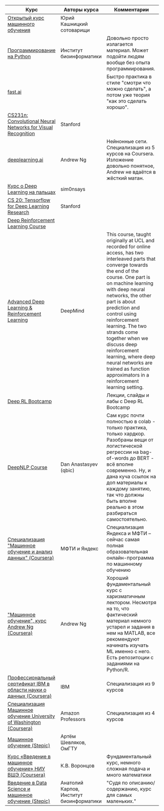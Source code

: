 | Курс                                                         | Авторы курса              | Комментарии                                                  |
| ------------------------------------------------------------ | ------------------------- | ------------------------------------------------------------ |
| [Открытый курс машинного обучения](https://habr.com/company/ods/blog/322626/) | Юрий Кашницкий сотоварищи |                                                              |
| [Программирование на Python](https://stepik.org/course/67/)  | Институт биоинформатики   | Довольно просто излагается материал. Может подойти людям вообще без опыта программирования. |
| [fast.ai](http://course.fast.ai/)                            |                           | Быстро практика в стиле "смотри что можно сделать", а потом уже теория "как это сделать хорошо". |
| [CS231n: Convolutional Neural Networks for Visual Recognition](http://cs231n.stanford.edu/) | Stanford                  |                                                              |
| [deeplearning.ai](https://www.coursera.org/specializations/deep-learning) | Andrew Ng| Нейнонные сети. Специализация из 5 курсов на Coursera. Изложение довольно понятное, Andrew не вдаётся в жёсткий матан. |
| [Курс о Deep Learning на пальцах](https://habr.com/post/414165/) | sim0nsays||
| [CS 20: Tensorflow for Deep Learning Research](https://web.stanford.edu/class/cs20si/) | Stanford                  |                                                              |
| [Deep Reinforcement Learning Course](https://simoninithomas.github.io/Deep_reinforcement_learning_Course/) | | |
| [Advanced Deep Learning & Reinforcement Learning](https://www.youtube.com/watch?v=iOh7QUZGyiU&list=PLqYmG7hTraZDNJre23vqCGIVpfZ_K2RZs) | DeepMind                  | This course, taught originally at UCL and recorded for online access, has two interleaved parts that converge towards the end of the course. One part is on machine learning with deep neural networks, the other part is about prediction and control using reinforcement learning. The two strands come together when we discuss deep reinforcement learning, where deep neural networks are trained as function approximators in a reinforcement learning setting. |
| [Deep RL Bootcamp](https://sites.google.com/view/deep-rl-bootcamp/lectures) |                           | Лекции, слайды и лабы с Deep RL Bootcamp                     |
|[ DeepNLP Course](https://github.com/DanAnastasyev/DeepNLP-Course)|Dan Anastasyev (qbic)|Сам курс почти полностью в colab - только практика, только хардкор. Разобраны вещи от логистической регрессии на bag-of-words до BERT - всё вполне современно. Ну, и дана куча ссылок на доп материалы к каждому занятию, так что должны быть вполне реально в этом разбираться самостоятельно.|
|[Специализация "Машинное обучение и анализ данных" (Coursera)](https://www.coursera.org/specializations/machine-learning-data-analysis)|МФТИ и Яндекс| Специализация Яндекса и МФТИ – сейчас самая полная образовательная онлайн-программа по машинному обучению|
|["Машинное обучение", курс Andrew Ng (Coursera)](https://www.coursera.org/learn/machine-learning)|Andrew Ng| Хороший фундаментальный курс с харизматичным лектором. Несмотря на то, что фактический материал немного устарел и задания в нем на MATLAB, все рекомендуют начинать изучать ML именно с него. Есть репозитоции с заданиями на Python/R.|
|[Профессиональный сертификат IBM в области науки о данных (Coursera)](https://www.coursera.org/specializations/ibm-data-science-professional-certificate)|IBM|Специализация из 9 курсов|
|[Специализация Машинное обучение University of Washington (Coursera)](https://www.coursera.org/specializations/machine-learning)|Amazon Professors|Специализация из 4 курсов|
|[Машинное обучение (Stepic)](https://stepik.org/course/8057)|Артём Шевляков, ОмГТУ||
|[Курс «Введение в машинное обучение» НИУ ВШЭ (Coursera)](https://www.coursera.org/learn/vvedenie-mashinnoe-obuchenie/)|К.В. Воронцов|Фундаментальный курс, немного сложная подача и много математики|
|[Введение в Data Science и машинное обучение (Stepic)](https://stepik.org/course/4852/promo)|Анатолий Карпов, Институт биоинформатики|"Судя по описанию/содержанию, курс для самых маленьких."|